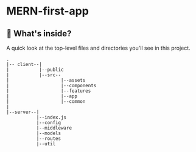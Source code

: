 # MERN-first-app


## 🧐 What's inside?
A quick look at the top-level files and directories you'll see in this project.

    .
    |-- client--|
    |           |--public
    |           |--src--
    |                   |--assets
    |                   |--components
    |                   |--features
    |                   |--app
    |                   |--common
    |
    |--server--|
               |--index.js
               |--config
               |--middleware
               |--models
               |--routes
               |--util

             
